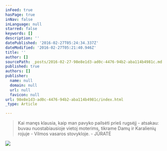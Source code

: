 ```yaml
---
inFeed: true
hasPage: true
inNav: false
inLanguage: null
starred: false
keywords: []
description: ''
datePublished: '2016-02-27T05:24:34.337Z'
dateModified: '2016-02-27T05:21:40.946Z'
title: ''
author: []
sourcePath: _posts/2016-02-27-98e8e1d3-ad0c-4476-94b2-aba114b4981c.md
published: true
authors: []
publisher:
  name: null
  domain: null
  url: null
  favicon: null
url: 98e8e1d3-ad0c-4476-94b2-aba114b4981c/index.html
_type: Article

---
```

> Kai manęs klausia, kaip man pavyko pailsėti prieš rugsėjį - atsakau: buvau nuostabiausioje vietoj moterims, tikrame Damų ir Karalienių rojuje - Vilmos vasaros stovykloje. - JŪRATĖ
> 

![](https://the-grid-user-content.s3-us-west-2.amazonaws.com/4cba36f9-72b6-4ee6-8170-8535094c51e8.jpg)